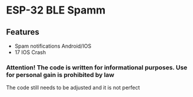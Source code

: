 # ESP-32 BLE Spamm


## Features

- Spam notifications Android/IOS
- 17 IOS Crash


### Attention! The code is written for informational purposes. Use for personal gain is prohibited by law

The code still needs to be adjusted and it is not perfect
